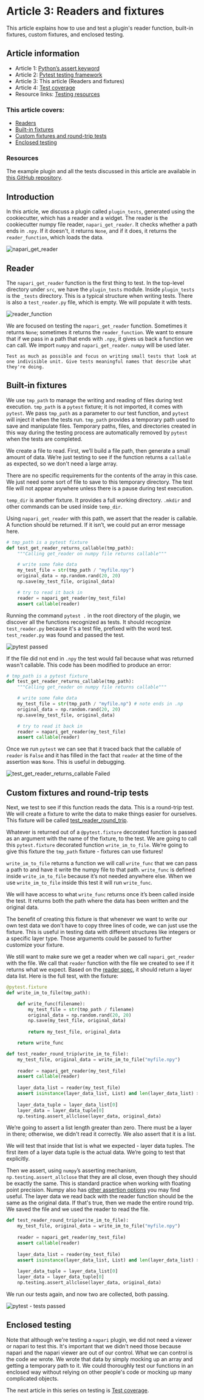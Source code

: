 # Article 3: Readers and fixtures  

This article explains how to use and test a plugin's reader function, built-in fixtures, custom fixtures, and enclosed testing. 

## Article information  
  
* Article 1: [Python’s assert keyword](./article-1-pythons-assert-keyword.md) 
* Article 2: [Pytest testing framework](./article-2-pytest-testing-frameworks.md)  
* Article 3: This article (Readers and fixtures)  
* Article 4: [Test coverage](./article-4-test-coverage.md)  
* Resource links: [Testing resources](./testing-resources.md)  

### This article covers:   
* [Readers](#reader)  
* [Built-in fixtures](#built-in-fixtures)  
* [Custom fixtures and round-trip tests](#custom-fixtures-and-round-trip-tests)  
* [Enclosed testing](#enclosed-testing)  
  
### Resources  
The example plugin and all the tests discussed in this article are available in [this GitHub repository](https://github.com/DragaDoncila/plugin-tests).  
  
## Introduction  
In this article, we discuss a plugin called `plugin_tests`, generated using the cookiecutter, which has a reader and a widget. The reader is the cookiecutter numpy file reader, `napari_get_reader`. It checks whether a path ends in `.npy`. If it doesn't, it returns `None`, and if it does, it returns the `reader_function`, which loads the data. 

![napari_get_reader](../../images/napari_plugins_1st_napari_get_reader.PNG)
  
## Reader
The `napari_get_reader` function is the first thing to test. In the top-level directory under `src`, we have the `plugin_tests` module. Inside `plugin_tests` is the `_tests` directory. This is a typical structure when writing tests. There is also a `test_reader.py` file, which is empty. We will populate it with tests.  

![reader_function](../../images/napari_plugins_2nd_reader_function.png)
  
We are focused on testing the `napari_get_reader` function. Sometimes it returns `None`; sometimes it returns the `reader_function`. We want to ensure that if we pass in a path that ends with `.npy`, it gives us back a function we can call.  We import `numpy` and `napari_get_reader`. `numpy` will be used later.  

```{tip}
Test as much as possible and focus on writing small tests that look at one indivisible unit. Give tests meaningful names that describe what they're doing.
```
  
## Built-in fixtures  
We use `tmp_path` to manage the writing and reading of files during test execution. `tmp_path` is a `pytest` fixture; it is not imported, it comes with `pytest`. We pass `tmp_path` as a parameter to our test function, and `pytest` will inject it when the tests run. `tmp_path` provides a temporary path used to save and manipulate files. Temporary paths, files, and directories created in this way during the testing process are automatically removed by `pytest` when the tests are completed. 
  
We create a file to read. First, we’ll build a file path, then generate a small amount of data. We’re just testing to see if the function returns a `callable` as expected, so we don't need a large array.
  
There are no specific requirements for the contents of the array in this case. We just need some sort of file to save to this temporary directory. The test file will not appear anywhere unless there is a pause during test execution.   
  
`temp_dir` is another fixture. It provides a full working directory. `.mkdir` and other commands can be used inside `temp_dir`.

Using `napari_get_reader` with this path, we assert that the reader is callable. A function should be returned. If it isn’t, we could put an error message here.  

```python
# tmp_path is a pytest fixture  
def test_get_reader_returns_callable(tmp_path):  
    """Calling get_reader on numpy file returns callable"""  

    # write some fake data  
    my_test_file = str(tmp_path / "myfile.npy")  
    original_data = np.random.rand(20, 20)  
    np.save(my_test_file, original_data)  

    # try to read it back in  
    reader = napari_get_reader(my_test_file)  
    assert callable(reader)
```
 
Running the command `pytest .` in the root directory of the plugin, we discover all the functions recognized as tests. It should recognize `test_reader.py` because it's a test file, prefixed with the word test. `test_reader.py` was found and passed the test. 

![pytest passed](../../images/napari_plugins_3rd_pytest_passed.png)
  
If the file did not end in `.npy` the test would fail because what was returned wasn't callable. This code has been modified to produce an error:  
```python    
# tmp_path is a pytest fixture  
def test_get_reader_returns_callable(tmp_path):  
    """Calling get_reader on numpy file returns callable"""  

    # write some fake data
    my_test_file = str(tmp_path / "myfile.np") # note ends in .np  
    original_data = np.random.rand(20, 20)  
    np.save(my_test_file, original_data)  

    # try to read it back in  
    reader = napari_get_reader(my_test_file)  
    assert callable(reader)  
```
Once we run `pytest` we can see that it traced back that the callable of `reader` is `False` and it has filled in the fact that `reader` at the time of the assertion was `None`. This is useful in debugging. 

![test_get_reader_returns_callable Failed](../../images/napari_plugins_4th_test_get_reader_returns_callable-failed.png)

## Custom fixtures and round-trip tests
Next, we test to see if this function reads the data. This is a round-trip test. We will create a fixture to write the data to make things easier for ourselves. This fixture will be called [test_reader_round_trip](https://github.com/DragaDoncila/plugin-tests/blob/effb32d6e3b191ad83e69813b26ae8695210f5ad/src/plugin_tests/_tests/test_reader.py#L39).   
  
Whatever is returned out of a `@pytest.fixture` decorated function is passed as an argument with the name of the fixture, to the test. We are going to call this `pytest.fixture` decorated function `write_im_to_file`. We’re going to give this fixture the `tmp_path` fixture - fixtures can use fixtures!

`write_im_to_file` returns a function we will call `write_func` that we can pass a path to and have it write the numpy file to that path. `write_func` is defined inside `write_im_to_file` because it’s not needed anywhere else. When we use `write_im_to_file` inside this test it will run `write_func`.
  
We will have access to what `write_func` returns once it’s been called inside the test. It returns both the path where the data has been written and the original data.
  
The benefit of creating this fixture is that whenever we want to write our own test data we don't have to copy three lines of code, we can just use the fixture. This is useful in testing data with different structures like integers or a specific layer type. Those arguments could be passed to further customize your fixture.  
  
We still want to make sure we get a reader when we call `napari_get_reader` with the file. We call that `reader` function with the file we created to see if it returns what we expect. Based on the [reader spec](https://napari.org/stable/plugins/contributions.html#contributions-readers), it should return a layer data list. Here is the full test, with the fixture:  
```python   
@pytest.fixture  
def write_im_to_file(tmp_path):  

    def write_func(filename):  
        my_test_file = str(tmp_path / filename)  
        original_data = np.random.rand(20, 20)  
        np.save(my_test_file, original_data)  
    
        return my_test_file, original_data  

    return write_func  

def test_reader_round_trip(write_im_to_file):  
    my_test_file, original_data = write_im_to_file("myfile.npy")  
    
    reader = napari_get_reader(my_test_file)  
    assert callable(reader)  
    
    layer_data_list = reader(my_test_file)  
    assert isinstance(layer_data_list, List) and len(layer_data_list) > 0  
    
    layer_data_tuple = layer_data_list[0]  
    layer_data = layer_data_tuple[0]  
    np.testing.assert_allclose(layer_data, original_data)  
``` 
We’re going to assert a list length greater than zero. There must be a layer in there; otherwise, we didn't read it correctly. We also assert that it is a list.
  
We will test that inside that list is what we expected - layer data tuples. The first item of a layer data tuple is the actual data. We’re going to test that explicitly.  
  
Then we assert, using `numpy`’s asserting mechanism, `np.testing.assert_allclose` that they are all close, even though they should be exactly the same. This is standard practice when working with floating point precision. Numpy also has [other assertion options](https://numpy.org/doc/stable/reference/routines.testing.html) you may find useful. The layer data we read back with the reader function should be the same as the original data. If that's true, then we made the entire round trip. We saved the file and we used the reader to read the file.  
```python
def test_reader_round_trip(write_im_to_file):  
    my_test_file, original_data = write_im_to_file("myfile.npy")  
    
    reader = napari_get_reader(my_test_file)  
    assert callable(reader)  
    
    layer_data_list = reader(my_test_file)  
    assert isinstance(layer_data_list, List) and len(layer_data_list) > 0  
    
    layer_data_tuple = layer_data_list[0]  
    layer_data = layer_data_tuple[0]  
    np.testing.assert_allclose(layer_data, original_data)  
```    
We run our tests again, and now two are collected, both passing.  

![pytest - tests passed](../../images/napari_plugins_5th_tests_passed.png)

  
## Enclosed testing  
Note that although we're testing a `napari` plugin, we did not need a viewer or napari to test this. It's important that we didn't need those because napari and the napari viewer are out of our control. What we can control is the code _we_ wrote. We wrote that data by simply mocking up an array and getting a temporary path to it. We could thoroughly test our functions in an enclosed way without relying on other people's code or mocking up many complicated objects.  
  
The next article in this series on testing is [Test coverage](./article-4-test-coverage).  

